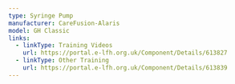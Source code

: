 ```yaml
---
type: Syringe Pump
manufacturer: CareFusion-Alaris
model: GH Classic
links:
  - linkType: Training Videos
    url: https://portal.e-lfh.org.uk/Component/Details/613827
  - linkType: Other Training
    url: https://portal.e-lfh.org.uk/Component/Details/613839
---
```

